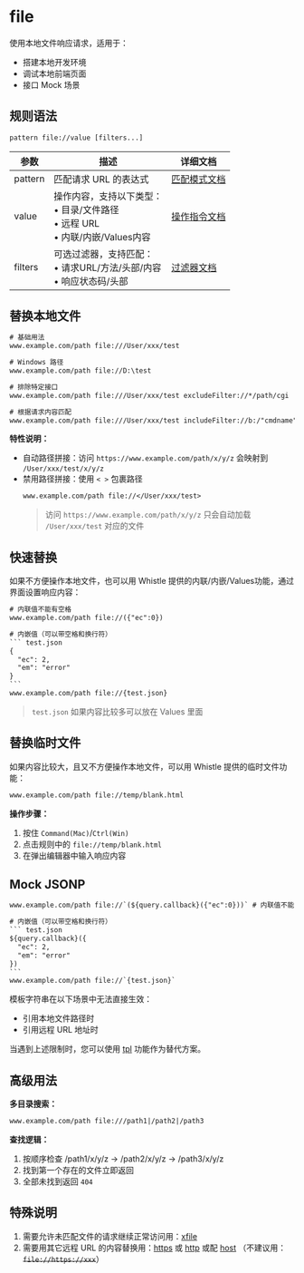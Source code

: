 # file
使用本地文件响应请求，适用于：
- 搭建本地开发环境
- 调试本地前端页面
- 接口 Mock 场景

## 规则语法
``` txt
pattern file://value [filters...]
```

| 参数    | 描述                                                         | 详细文档                  |
| ------- | ------------------------------------------------------------ | ------------------------- |
| pattern | 匹配请求 URL 的表达式                                        | [匹配模式文档](./pattern) |
| value   | 操作内容，支持以下类型：<br/>• 目录/文件路径<br/>• 远程 URL<br/>• 内联/内嵌/Values内容 | [操作指令文档](./operation)   |
| filters | 可选过滤器，支持匹配：<br/>• 请求URL/方法/头部/内容<br/>• 响应状态码/头部 | [过滤器文档](./filters) |


## 替换本地文件
``` txt
# 基础用法
www.example.com/path file:///User/xxx/test

# Windows 路径
www.example.com/path file://D:\test 

# 排除特定接口
www.example.com/path file:///User/xxx/test excludeFilter://*/path/cgi

# 根据请求内容匹配
www.example.com/path file:///User/xxx/test includeFilter://b:/"cmdname":\s*"test"/i
```
**特性说明：**
- 自动路径拼接：访问 `https://www.example.com/path/x/y/z` 会映射到 `/User/xxx/test/x/y/z`
- 禁用路径拼接：使用 `< >` 包裹路径
  ``` txt
  www.example.com/path file://</User/xxx/test>
  ```
  > 访问 `https://www.example.com/path/x/y/z`  只会自动加载 `/User/xxx/test` 对应的文件

## 快速替换
如果不方便操作本地文件，也可以用 Whistle 提供的内联/内嵌/Values功能，通过界面设置响应内容：
```` txt
# 内联值不能有空格
www.example.com/path file://({"ec":0})

# 内嵌值（可以带空格和换行符）
``` test.json
{
  "ec": 2,
  "em": "error"
}
```
www.example.com/path file://{test.json}
````
> `test.json` 如果内容比较多可以放在 Values 里面

## 替换临时文件
如果内容比较大，且又不方便操作本地文件，可以用 Whistle 提供的临时文件功能：
``` txt
www.example.com/path file://temp/blank.html
```
**操作步骤：**
1. 按住 `Command(Mac)`/`Ctrl(Win)`
2. 点击规则中的 `file://temp/blank.html`
3. 在弹出编辑器中输入响应内容

## Mock JSONP
```` txt
www.example.com/path file://`(${query.callback}({"ec":0}))` # 内联值不能有空格

# 内嵌值（可以带空格和换行符）
``` test.json
${query.callback}({
  "ec": 2,
  "em": "error"
})
```
www.example.com/path file://`{test.json}`
````

模板字符串在以下场景中无法直接生效：
- 引用本地文件路径时
- 引用远程 URL 地址时

当遇到上述限制时，您可以使用 [tpl](./tpl) 功能作为替代方案。

## 高级用法
**多目录搜索：**
``` txt
www.example.com/path file:///path1|/path2|/path3
```

**查找逻辑：**
1. 按顺序检查 /path1/x/y/z → /path2/x/y/z → /path3/x/y/z
2. 找到第一个存在的文件立即返回
3. 全部未找到返回 `404`

## 特殊说明
1. 需要允许未匹配文件的请求继续正常访问用：[xfile](./xfile)
2. 需要用其它远程 URL 的内容替换用：[https](./https) 或 [http](./http) 或配 [host](./host) （不建议用：<del>`file://https://xxx`</del>）
